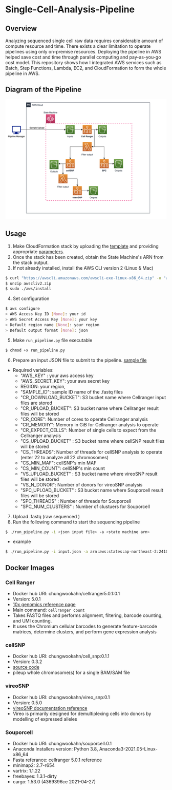 # Single-Cell-Analysis-Pipeline

## Overview

Analyzing sequenced single cell raw data requires considerable amount of compute resource and time. There exists a clear limitation to operate pipelines using only on-premise resources. Deploying the pipeline in AWS helped save cost and time through parallel computing and pay-as-you-go cost model. This repository shows how I integrated AWS services such as Batch, Step Functions, Lambda, EC2, and CloudFormation to form the whole pipeline in AWS.

## Diagram of the Pipeline

![pipeline overview](./etc/SingleCellPipeline.png)

## Usage

1. Make CloudFormation stack by uploading the [template](./AWS/CloudFormation/CF_template.yaml) and providing appropriate [parameters](./AWS/CloudFormation/README.md).
2. Once the stack has been created, obtain the State Machine's ARN from the stack output.
3. If not already installed, install the AWS CLI version 2 (Linux & Mac)

```bash
$ curl "https://awscli.amazonaws.com/awscli-exe-linux-x86_64.zip" -o "awscliv2.zip"
$ unzip awscliv2.zip
$ sudo ./aws/install
```

4. Set configuration

```bash
$ aws configure
> AWS Access Key ID [None]: your id
> AWS Secret Access Key [None]: your key
> Default region name [None]: your region
> Default output format [None]: json
```

5. Make `run_pipeline.py` file executable

```bash
$ chmod +x run_pipeline.py
```

6. Prepare an input JSON file to submit to the pipeline. [sample file](./sample_input.json)

- Required variables:
  - "AWS_KEY" : your aws access key
  - "AWS_SECRET_KEY": your aws secret key
  - REGION: your region,
  - "SAMPLE_ID": sample ID name of the .fastq files
  - "CR_DOWNLOAD_BUCKET": S3 bucket name where Cellranger input files are stored
  - "CR_UPLOAD_BUCKET": S3 bucket name where Cellranger result files will be stored
  - "CR_CORE": Number of cores to operate Cellranger analysis
  - "CR_MEMORY": Memory in GiB for Cellranger analysis to operate
  - "CR_EXPECT_CELLS": Number of single cells to expect from the Cellranger analysis
  - "CS_UPLOAD_BUCKET" : S3 bucket name where cellSNP result files will be stored
  - "CS_THREADS": Number of threads for cellSNP analysis to operate (enter 22 to analyze all 22 chromosomes)
  - "CS_MIN_MAF": cellSNP's min MAF
  - "CS_MIN_COUNT": cellSNP's min count
  - "VS_UPLOAD_BUCKET" : S3 bucket name where vireoSNP result files will be stored
  - "VS_N_DONOR": Number of donors for vireoSNP analysis
  - "SPC_UPLOAD_BUCKET" : S3 bucket name where Souporcell result files will be stored
  - "SPC_THREADS" : Number of threads for Souporcell
  - "SPC_NUM_CLUSTERS" : Number of clustuers for Souporcell

7. Upload .fastq (raw sequenced )
8. Run the following command to start the sequencing pipeline

```bash
$ ./run_pipeline.py -i <json input file> -a <state machine arn>
```

- example

```bash
$ ./run_pipeline.py -i input.json -a arn:aws:states:ap-northeast-2:241046885174:stateMachine:SC_TEST_Pipeline
```

## Docker Images

### Cell Ranger

- Docker hub URI: chungwookahn/cellranger5.0.1:0.1
- Version: 5.0.1
- [10x genomics reference page](https://support.10xgenomics.com/single-cell-gene-expression/software/pipelines/5.0/what-is-cell-ranger)
- Main command: `cellranger count`
- Takes FASTQ files and performs alignment, filtering, barcode counting, and UMI counting.
- It uses the Chromium cellular barcodes to generate feature-barcode matrices, determine clusters, and perform gene expression analysis

### cellSNP

- Docker hub URI: chungwookahn/cell_snp:0.1.1
- Version: 0.3.2
- [source code](https://github.com/single-cell-genetics/cellSNP)
- pileup whole chromosome(s) for a single BAM/SAM file

### vireoSNP

- Docker hub URI: chungwookahn/vireo_snp:0.1
- Version: 0.5.0
- [vireoSNP documentation reference](https://vireosnp.readthedocs.io/en/latest/index.html)
- Vireo is primarily designed for demultiplexing cells into donors by modelling of expressed alleles

### Souporcell

- Docker hub URI: chungwookahn/souporcell:0.1
- Anaconda Installers version: Python 3.8, Anaconda3-2021.05-Linux-x86_64
- Fasta referance: cellranger 5.0.1 reference
- minimap2: 2.7-r654
- vartrix: 1.1.22
- freebayes: 1.3.1-dirty
- cargo: 1.53.0 (4369396ce 2021-04-27)
